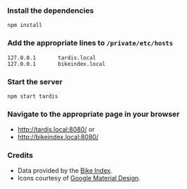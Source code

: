 ### Install the dependencies ###
    npm install

### Add the appropriate lines to `/private/etc/hosts` ###
    127.0.0.1       tardis.local
    127.0.0.1       bikeindex.local

### Start the server ###
    npm start tardis

### Navigate to the appropriate page in your browser ###
 - http://tardis.local:8080/ or
 - http://bikeindex.local:8080/

### Credits ###

 - Data provided by the [Bike Index](https://bikeindex.org).
 - Icons courtesy of [Google Material Design](https://github.com/google/material-design-icons).
